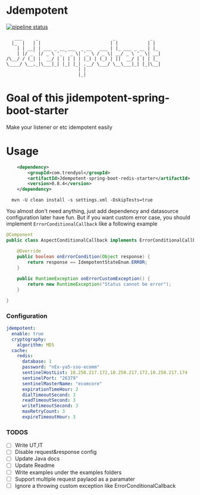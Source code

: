 # Jdempotent

[![pipeline status](https://gitlab.trendyol.com/customer-service/cs/libs/jdempotent/badges/master/pipeline.svg)](https://gitlab.trendyol.com/customer-service/cs/libs/jdempotent/-/commits/master)

````
   ___     _                            _             _   
  |_  |   | |                          | |           | |  
    | | __| | ___ _ __ ___  _ __   ___ | |_ ___ _ __ | |_ 
    | |/ _` |/ _ \ '_ ` _ \| '_ \ / _ \| __/ _ \ '_ \| __|
/\__/ / (_| |  __/ | | | | | |_) | (_) | ||  __/ | | | |_ 
\____/ \__,_|\___|_| |_| |_| .__/ \___/ \__\___|_| |_|\__|
                           | |                            
                           |_|                            
````

# Goal of this jidempotent-spring-boot-starter

Make your listener or etc idempotent easily

# Usage

```xml
    <dependency>
        <groupId>com.trendyol</groupId>
        <artifactId>Jdempotent-spring-boot-redis-starter</artifactId>
        <version>0.8.4</version>
    </dependency>
```

```shell script
  mvn -U clean install -s settings.xml -DskipTests=true 
```
You almost don't need anything, just add dependency and datasource configuration later have fun.
But if you want custom error case, you should implement `ErrorConditionalCallback` like a following example

```java
@Component
public class AspectConditionalCallback implements ErrorConditionalCallback {

    @Override
    public boolean onErrorCondition(Object response) {
        return response == IdempotentStateEnum.ERROR;
    }
    
    public RuntimeException onErrorCustomException() {
        return new RuntimeException("Status cannot be error");
    }

}
```

### Configuration

```yaml
jdempotent:
  enable: true
  cryptography:
    algorithm: MD5
  cache:
    redis:
      database: 1
      password: "nEx-ya5-sso-ecomm"
      sentinelHostList: 10.250.217.172,10.250.217.173,10.250.217.174
      sentinelPort: "26379"
      sentinelMasterName: "ecomcore"
      expirationTimeHour: 2
      dialTimeoutSecond: 3
      readTimeoutSecond: 3
      writeTimeoutSecond: 3
      maxRetryCount: 3
      expireTimeoutHour: 3
```

### TODOS
- [ ] Write UT,IT
- [ ] Disable request&response config
- [ ] Update Java docs
- [ ] Update Readme
- [ ] Write examples under the examples folders
- [ ] Support multiple request paylaod as a paramater
- [ ] Ignore a throwing custom exception like ErrorConditionalCallback